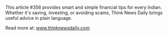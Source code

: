 This article #356 provides smart and simple financial tips for every Indian. Whether it's saving, investing, or avoiding scams, Think News Daily brings useful advice in plain language.

Read more at: www.thinknewsdaily.com